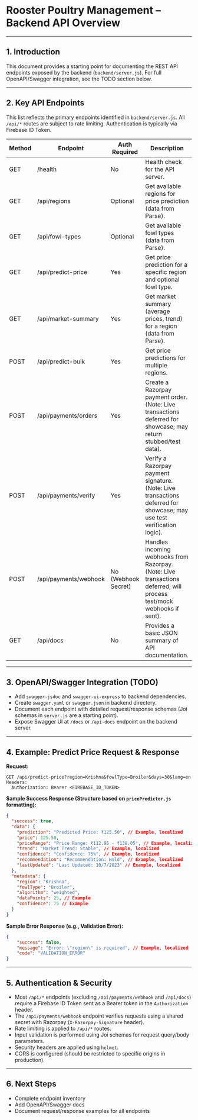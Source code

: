 # Rooster Poultry Management – Backend API Overview

---

## 1. Introduction
This document provides a starting point for documenting the REST API endpoints exposed by the backend (`backend/server.js`). For full OpenAPI/Swagger integration, see the TODO section below.

---

## 2. Key API Endpoints

This list reflects the primary endpoints identified in `backend/server.js`. All `/api/*` routes are subject to rate limiting. Authentication is typically via Firebase ID Token.

| Method | Endpoint                 | Auth Required | Description                                                                 |
|--------|--------------------------|---------------|-----------------------------------------------------------------------------|
| GET    | /health                  | No            | Health check for the API server.                                            |
| GET    | /api/regions             | Optional      | Get available regions for price prediction (data from Parse).                 |
| GET    | /api/fowl-types          | Optional      | Get available fowl types (data from Parse).                                   |
| GET    | /api/predict-price       | Yes           | Get price prediction for a specific region and optional fowl type.            |
| GET    | /api/market-summary      | Yes           | Get market summary (average prices, trend) for a region (data from Parse).    |
| POST   | /api/predict-bulk        | Yes           | Get price predictions for multiple regions.                                   |
| POST   | /api/payments/orders     | Yes           | Create a Razorpay payment order. (Note: Live transactions deferred for showcase; may return stubbed/test data). |
| POST   | /api/payments/verify     | Yes           | Verify a Razorpay payment signature. (Note: Live transactions deferred for showcase; may use test verification logic). |
| POST   | /api/payments/webhook    | No (Webhook Secret) | Handles incoming webhooks from Razorpay. (Note: Live transactions deferred; will process test/mock webhooks if sent). |
| GET    | /api/docs                | No            | Provides a basic JSON summary of API documentation.                         |

---

## 3. OpenAPI/Swagger Integration (TODO)
- Add `swagger-jsdoc` and `swagger-ui-express` to backend dependencies.
- Create `swagger.yaml` or `swagger.json` in backend directory.
- Document each endpoint with detailed request/response schemas (Joi schemas in `server.js` are a starting point).
- Expose Swagger UI at `/docs` or `/api-docs` endpoint on the backend server.

---

## 4. Example: Predict Price Request & Response

**Request:**
```
GET /api/predict-price?region=Krishna&fowlType=Broiler&days=30&lang=en
Headers:
  Authorization: Bearer <FIREBASE_ID_TOKEN>
```

**Sample Success Response (Structure based on `pricePredictor.js` formatting):**
```json
{
  "success": true,
  "data": {
    "prediction": "Predicted Price: ₹125.50", // Example, localized
    "price": 125.50,
    "priceRange": "Price Range: ₹112.95 - ₹138.05", // Example, localized
    "trend": "Market Trend: Stable", // Example, localized
    "confidence": "Confidence: 75%", // Example, localized
    "recommendation": "Recommendation: Hold", // Example, localized
    "lastUpdated": "Last Updated: 10/7/2023" // Example, localized
  },
  "metadata": {
    "region": "Krishna",
    "fowlType": "Broiler",
    "algorithm": "weighted",
    "dataPoints": 25, // Example
    "confidence": 75 // Example
  }
}
```
**Sample Error Response (e.g., Validation Error):**
```json
{
    "success": false,
    "message": "Error: \"region\" is required", // Example, localized
    "code": "VALIDATION_ERROR"
}
```

---

## 5. Authentication & Security
- Most `/api/*` endpoints (excluding `/api/payments/webhook` and `/api/docs`) require a Firebase ID Token sent as a Bearer token in the `Authorization` header.
- The `/api/payments/webhook` endpoint verifies requests using a shared secret with Razorpay (`X-Razorpay-Signature` header).
- Rate limiting is applied to `/api/*` routes.
- Input validation is performed using Joi schemas for request query/body parameters.
- Security headers are applied using `helmet`.
- CORS is configured (should be restricted to specific origins in production).

---

## 6. Next Steps
- Complete endpoint inventory
- Add OpenAPI/Swagger docs
- Document request/response examples for all endpoints
